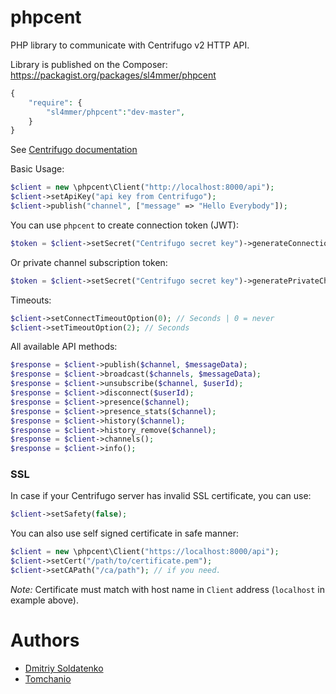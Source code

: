 phpcent
=======

PHP library to communicate with Centrifugo v2 HTTP API.

Library is published on the Composer: https://packagist.org/packages/sl4mmer/phpcent

```php
{
    "require": {
        "sl4mmer/phpcent":"dev-master",
    }
}
```

See [Centrifugo documentation](https://centrifugal.github.io/centrifugo/)

Basic Usage:

```php
$client = new \phpcent\Client("http://localhost:8000/api");
$client->setApiKey("api key from Centrifugo");
$client->publish("channel", ["message" => "Hello Everybody"]);
```

You can use `phpcent` to create connection token (JWT):

```php
$token = $client->setSecret("Centrifugo secret key")->generateConnectionToken($user);
```

Or private channel subscription token:

```php
$token = $client->setSecret("Centrifugo secret key")->generatePrivateChannelToken($client, $channel);
```

Timeouts:

```php
$client->setConnectTimeoutOption(0); // Seconds | 0 = never
$client->setTimeoutOption(2); // Seconds
```

All available API methods:

```php
$response = $client->publish($channel, $messageData);
$response = $client->broadcast($channels, $messageData);
$response = $client->unsubscribe($channel, $userId);
$response = $client->disconnect($userId);
$response = $client->presence($channel);
$response = $client->presence_stats($channel);
$response = $client->history($channel);
$response = $client->history_remove($channel);
$response = $client->channels();
$response = $client->info();
```

### SSL

In case if your Centrifugo server has invalid SSL certificate, you can use:

```php
$client->setSafety(false);
```

You can also use self signed certificate in safe manner:

```php
$client = new \phpcent\Client("https://localhost:8000/api");
$client->setCert("/path/to/certificate.pem");
$client->setCAPath("/ca/path"); // if you need.
```

*Note:* Certificate must match with host name in `Client` address (`localhost` in example above).

Authors
=======

* [Dmitriy Soldatenko](https://github.com/sl4mmer)
* [Tomchanio](https://github.com/Tomchanskiy)
